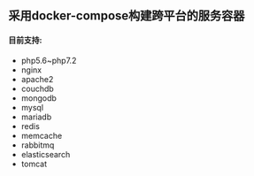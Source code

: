 ## 采用docker-compose构建跨平台的服务容器

#### 目前支持:

- php5.6~php7.2
- nginx
- apache2
- couchdb
- mongodb
- mysql
- mariadb
- redis
- memcache
- rabbitmq
- elasticsearch
- tomcat

